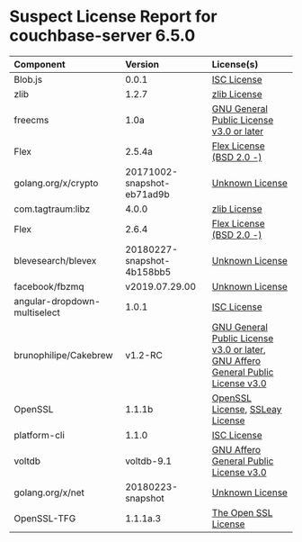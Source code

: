 
Suspect License Report for couchbase-server 6.5.0
=================================================

|Component|Version|License(s)|
| :--- | :--- | :--- |
|Blob.js|0.0.1|[ISC License](../../license-data/14b0b50b-acd2-4fc8-ac65-3b15f9e58260.txt)|
|zlib|1.2.7|[zlib License](../../license-data/7bf4506f-7531-4655-a4bf-e9deb4d2cc8e.txt)|
|freecms|1.0a|[GNU General Public License v3.0 or later](../../license-data/f80fb9a9-5329-47c2-864d-00ed5cf744bf.txt)|
|Flex|2.5.4a|[Flex License (BSD 2.0 -)](../../license-data/0e5fda39-08e4-4025-a640-1d2e08082be3.txt)|
|golang.org/x/crypto|20171002-snapshot-eb71ad9b|[Unknown License](../../license-data/00000000-0010-0000-0000-000000000000.txt)|
|com.tagtraum:libz|4.0.0|[zlib License](../../license-data/7bf4506f-7531-4655-a4bf-e9deb4d2cc8e.txt)|
|Flex|2.6.4|[Flex License (BSD 2.0 -)](../../license-data/0e5fda39-08e4-4025-a640-1d2e08082be3.txt)|
|blevesearch/blevex|20180227-snapshot-4b158bb5|[Unknown License](../../license-data/00000000-0010-0000-0000-000000000000.txt)|
|facebook/fbzmq|v2019.07.29.00|[Unknown License](../../license-data/00000000-0010-0000-0000-000000000000.txt)|
|angular-dropdown-multiselect|1.0.1|[ISC License](../../license-data/14b0b50b-acd2-4fc8-ac65-3b15f9e58260.txt)|
|brunophilipe/Cakebrew|v1.2-RC|[GNU General Public License v3.0 or later](../../license-data/f80fb9a9-5329-47c2-864d-00ed5cf744bf.txt), [GNU Affero General Public License v3.0](../../license-data/394cd54e-2263-4005-ac0b-2c080a383d84.txt)|
|OpenSSL|1.1.1b|[OpenSSL License](../../license-data/68438595-c706-4f57-86ef-d938d6e168b8.txt), [SSLeay License](../../license-data/912a4957-ba62-4942-8616-aec7bc0eedec.txt)|
|platform-cli|1.1.0|[ISC License](../../license-data/14b0b50b-acd2-4fc8-ac65-3b15f9e58260.txt)|
|voltdb|voltdb-9.1|[GNU Affero General Public License v3.0](../../license-data/394cd54e-2263-4005-ac0b-2c080a383d84.txt)|
|golang.org/x/net|20180223-snapshot|[Unknown License](../../license-data/00000000-0010-0000-0000-000000000000.txt)|
|OpenSSL-TFG|1.1.1a.3|[The Open SSL License](../../license-data/8adc012e-9844-43ef-91cf-b45a3302c597.txt)|
